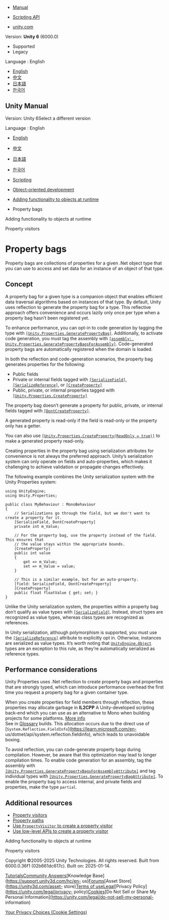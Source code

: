 [](https://docs.unity3d.com)

  * [Manual](../Manual/index.html)
  * [Scripting API](../ScriptReference/index.html)

  * [unity.com](https://unity.com/)

Version: **Unity 6** (6000.0)

  * Supported
  * Legacy

Language : English

  * [English](/Manual/property-bags.html)
  * [中文](/cn/current/Manual/property-bags.html)
  * [日本語](/ja/current/Manual/property-bags.html)
  * [한국어](/kr/current/Manual/property-bags.html)

[](https://docs.unity3d.com)

## Unity Manual

Version: Unity 6Select a different version

Language : English

  * [English](/Manual/property-bags.html)
  * [中文](/cn/current/Manual/property-bags.html)
  * [日本語](/ja/current/Manual/property-bags.html)
  * [한국어](/kr/current/Manual/property-bags.html)

  * [Scripting](scripting.html)
  * [Object-oriented development](object-oriented-development.html)
  * [Adding functionality to objects at runtime](properties.html)
  * Property bags

[](properties.html)

Adding functionality to objects at runtime

[](property-visitors.html)

Property visitors

# Property bags

Property bags are collections of properties for a given .Net object type that
you can use to access and set data for an instance of an object of that type.

## Concept

A property bag for a given type is a companion object that enables efficient
data traversal algorithms based on instances of that type. By default, Unity
uses reflection to generate the property bag for a type. This reflective
approach offers convenience and occurs lazily only once per type when a
property bag hasn’t been registered yet.

To enhance performance, you can opt-in to code generation by tagging the type
with
[`[Unity.Properties.GeneratePropertyBag]`](../ScriptReference/Unity.Properties.GeneratePropertyBagAttribute.html).
Additionally, to activate code generation, you must tag the assembly with
[`[assembly:
Unity.Properties.GeneratePropertyBagsForAssembly]`](../ScriptReference/Unity.Properties.GeneratePropertyBagsForAssemblyAttribute.html).
Code-generated property bags are automatically registered when the domain is
loaded.

In both the reflection and code-generation scenarios, the property bag
generates properties for the following:

  * Public fields
  * Private or internal fields tagged with [`[SerializeField]`](../ScriptReference/SerializeField.html), [`[SerializeReference]`](../ScriptReference/SerializeReference.html), or [`[CreateProperty]`](../ScriptReference/Unity.Properties.CreatePropertyAttribute.html)
  * Public, private, or internal properties tagged with [`[Unity.Properties.CreateProperty]`](../ScriptReference/Unity.Properties.CreatePropertyAttribute.html)

The property bag doesn’t generate a property for public, private, or internal
fields tagged with
[`[DontCreateProperty]`](../ScriptReference/Unity.Properties.DontCreatePropertyAttribute.html).

A generated property is read-only if the field is read-only or the property
only has a getter.

You can also use [`[Unity.Properties.CreateProperty(ReadOnly =
true)]`](../ScriptReference/Unity.Properties.DontCreatePropertyAttribute.html)
to make a generated property read-only.

Creating properties in the property bag using serialization attributes for
convenience is not always the preferred approach. Unity’s serialization system
can only operate on fields and auto-properties, which makes it challenging to
achieve validation or propagate changes effectively.

The following example combines the Unity serialization system with the Unity
Properties system:

    
    
    using UnityEngine;
    using Unity.Properties;
    
    public class MyBehaviour : MonoBehaviour
    {
        // Serializations go through the field, but we don't want to create a property for it.
        [SerializeField, DontCreateProperty] 
        private int m_Value;
        
        // For the property bag, use the property instead of the field. This ensures that
        // the value stays within the appropriate bounds.
        [CreateProperty] 
        public int value
        {
            get => m_Value;
            set => m_Value = value;
        }
        
        // This is a similar example, but for an auto-property.
        [field: SerializeField, DontCreateProperty]
        [CreateProperty]
        public float floatValue { get; set; }
    }
    

Unlike the Unity serialization system, the properties within a property bag
don’t qualify as value types with
[`[SerializeField]`](../ScriptReference/SerializeField.html). Instead, struct
types are recognized as value types, whereas class types are recognized as
references.

In Unity serialization, although polymorphism is supported, you must use the
[`[SerializeReference]`](../ScriptReference/SerializeReference.html) attribute
to explicitly opt in. Otherwise, instances are serialized as value types. It’s
worth noting that [`UnityEngine.Object`](../ScriptReference/Object.html) types
are an exception to this rule, as they’re automatically serialized as
reference types.

## Performance considerations

Unity Properties uses .Net reflection to create property bags and properties
that are strongly typed, which can introduce performance overhead the first
time you request a property bag for a given container type.

When you create properties for field members through reflection, these
properties may allocate garbage in **IL2CPP** A Unity-developed scripting
back-end which you can use as an alternative to Mono when building projects
for some platforms. [More info](./scripting-backends-il2cpp.html)  
See in [Glossary](Glossary.html#IL2CPP) builds. This allocation occurs due to
the direct use of
[`System.Reflection.FieldInfo`](https://learn.microsoft.com/en-
us/dotnet/api/system.reflection.fieldinfo), which leads to unavoidable boxing.

To avoid reflection, you can code-generate property bags during compilation.
However, be aware that this optimization may lead to longer compilation times.
To enable code generation for an assembly, tag the assembly with
[`[Unity.Properties.GeneratePropertyBagsForAssemblyAttribute]`](../ScriptReference/Unity.Properties.GeneratePropertyBagsForAssemblyAttribute.html)
and tag individual types with
[`[Unity.Properties.GeneratePropertyBagAttribute]`](../ScriptReference/Unity.Properties.GeneratePropertyBagAttribute.html).
To enable the property bag to access internal, and private fields and
properties, make the type `partial`.

## Additional resources

  * [Property visitors](property-visitors.html)
  * [Property paths](property-paths.html)
  * [Use `PropertyVisitor` to create a property visitor](property-visitors-PropertyVisitor.html)
  * [Use low-level APIs to create a property visitor](property-visitors-low-level-api.html)

[](properties.html)

Adding functionality to objects at runtime

[](property-visitors.html)

Property visitors

Copyright ©2005-2025 Unity Technologies. All rights reserved. Built from
6000.0.36f1 (02b661dc617c). Built on: 2025-01-14.

[Tutorials](https://learn.unity.com/)[Community
Answers](https://answers.unity3d.com)[Knowledge
Base](https://support.unity3d.com/hc/en-
us)[Forums](https://forum.unity3d.com)[Asset Store](https://unity3d.com/asset-
store)[Terms of
use](https://docs.unity3d.com/Manual/TermsOfUse.html)[Legal](https://unity.com/legal)[Privacy
Policy](https://unity.com/legal/privacy-
policy)[Cookies](https://unity.com/legal/cookie-policy)[Do Not Sell or Share
My Personal Information](https://unity.com/legal/do-not-sell-my-personal-
information)

[Your Privacy Choices (Cookie Settings)](javascript:void\(0\);)

